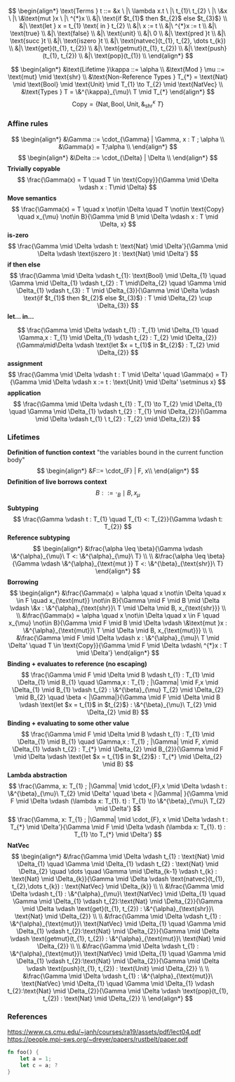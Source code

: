 $$
\begin{align*}
\text{Terms } t ::= &x \ |\  \lambda x.t \ |\  t_{1}\ t_{2} \ |\ \&x \ |\ \&\text{mut }x \ |\ ^{*}x \\
&|\ \text{if $t_{1}$ then $t_{2}$ else $t_{3}$} \\
&|\ \text{let } x = t_{1} \text{ in } t_{2} \\
&|\ x := t \\
&|\ ^{*}x := t \\
&|\ \text{true} \\
&|\ \text{false} \\
&|\ \text{unit} \\
&|\ 0 \\
&|\ \text{pred }t \\
&|\ \text{succ }t \\
&|\ \text{iszero }t \\
&|\ \text{natvec}(t_{1}, t_{2}, \dots t_{k}) \\
&|\ \text{get}(t_{1}, t_{2}) \\
&|\ \text{getmut}(t_{1}, t_{2}) \\
&|\ \text{push}(t_{1}, t_{2}) \\
&|\ \text{pop}(t_{1}) \\
\end{align*}
$$

$$
\begin{align*}
&\text{Lifetime }\kappa ::= \alpha \\
&\text{Mod } \mu ::= \text{mut} \mid \text{shr} \\
&\text{Non-Reference Types } T_{*} = \text{Nat} \mid \text{Bool} \mid \text{Unit} \mid T_{1} \to T_{2} \mid \text{NatVec} \\
&\text{Types } T = \&^{\kappa}_{\mu}\ T \mid T_{*}
\end{align*}
$$
$$
\text{Copy} = \{\text{Nat} , \text{Bool}, \text{Unit}, \&^{\kappa}_{\text{shr}}\ T\}
$$
### Affine rules
$$
\begin{align*}
&\Gamma ::= \cdot_{\Gamma} | \Gamma, x : T ; \alpha \\
&\Gamma(x) = T;\alpha \\
\end{align*}
$$
$$
\begin{align*}
&\Delta ::= \cdot_{\Delta} | \Delta \\
\end{align*}
$$
**Trivially copyable**
$$
\frac{\Gamma(x) = T \quad T \in \text{Copy}}{\Gamma \mid \Delta \vdash x : T\mid \Delta}
$$
**Move semantics**
$$
\frac{\Gamma(x) = T \quad x \not\in \Delta \quad T \not\in \text{Copy} \quad x_{\mu} \not\in B}{\Gamma \mid B \mid \Delta \vdash x : T \mid \Delta, x}
$$
**is-zero**
$$
\frac{\Gamma \mid \Delta \vdash t: \text{Nat} \mid \Delta'}{\Gamma \mid \Delta \vdash  \text{iszero }t : \text{Nat} \mid \Delta'}
$$
**if then else**
$$
\frac{\Gamma \mid \Delta \vdash t_{1}: \text{Bool} \mid \Delta_{1} \quad \Gamma \mid \Delta_{1} \vdash t_{2} : T \mid\Delta_{2} \quad \Gamma \mid \Delta_{1} \vdash t_{3} : T \mid \Delta_{3}}{\Gamma \mid \Delta \vdash \text{if $t_{1}$ then $t_{2}$ else $t_{3}$} : T \mid \Delta_{2} \cup \Delta_{3}}
$$
**let... in...**

$$
\frac{\Gamma \mid \Delta \vdash t_{1} : T_{1} \mid \Delta_{1} \quad \Gamma,x : T_{1} \mid \Delta_{1} \vdash t_{2} : T_{2} \mid \Delta_{2}}{\Gamma\mid\Delta \vdash \text{let $x = t_{1}$ in $t_{2}$} : T_{2} \mid \Delta_{2}}
$$
**assignment**
$$
\frac{\Gamma \mid \Delta \vdash t :  T \mid \Delta' \quad \Gamma(x) = T}{\Gamma \mid \Delta \vdash x := t : \text{Unit} \mid \Delta' \setminus x}
$$
**application**
$$
\frac{\Gamma \mid \Delta \vdash t_{1} : T_{1} \to T_{2} \mid \Delta_{1} \quad \Gamma \mid \Delta_{1} \vdash t_{2} : T_{1} \mid \Delta_{2}}{\Gamma \mid \Delta \vdash t_{1} \ t_{2} : T_{2} \mid \Delta_{2}}
$$

### Lifetimes
**Definition of function context**
"the variables bound in the current function body"
$$
\begin{align*}
&F::= \cdot_{F} | F, x\\
\end{align*}
$$
**Definition of live borrows context**
$$
B ::= \cdot _{B} \mid B, x_{\mu}
$$

**Subtyping**
$$
\frac{\Gamma \vdash t : T_{1} \quad T_{1} <: T_{2}}{\Gamma \vdash t: T_{2}}
$$
**Reference subtyping**
$$
\begin{align*}
&\frac{\alpha \leq \beta}{\Gamma \vdash \&^{\alpha}_{\mu}\ T <: \&^{\alpha}_{\mu}\ T} \\
\\
&\frac{\alpha \leq \beta}{\Gamma \vdash \&^{\alpha}_{\text{mut }} T <: \&^{\beta}_{\text{shr}}\ T}
\end{align*}
$$
**Borrowing**
$$
\begin{align*}
&\frac{\Gamma(x) = \alpha \quad x \not\in \Delta \quad x \in F \quad x_{\text{mut}} \not\in B}{\Gamma \mid F \mid B \mid \Delta \vdash \&x : \&^{\alpha}_{\text{shr}}\ T \mid \Delta \mid B, x_{\text{shr}}} \\
\\
&\frac{\Gamma(x) = \alpha \quad x \not\in \Delta \quad x \in F \quad x_{\mu} \not\in B}{\Gamma \mid F \mid B \mid \Delta \vdash \&\text{mut }x : \&^{\alpha}_{\text{mut}}\ T \mid \Delta \mid B, x_{\text{mut}}} \\
\\
&\frac{\Gamma \mid F \mid \Delta \vdash x : \&^{\alpha}_{\mu}\ T \mid \Delta' \quad T \in \text{Copy}}{\Gamma \mid F \mid  \Delta \vdash\ ^{*}x : T  \mid \Delta'}
\end{align*}
$$
**Binding + evaluates to reference (no escaping)**
$$
\frac{\Gamma \mid F \mid \Delta \mid B \vdash t_{1} : T_{1} \mid \Delta_{1} \mid B_{1} \quad \Gamma,x : T_{1} ; |\Gamma| \mid F,x \mid \Delta_{1} \mid B_{1} \vdash t_{2} : \&^{\beta}_{\mu} T_{2} \mid \Delta_{2} \mid B_{2} \quad \beta < |\Gamma|}{\Gamma \mid F \mid \Delta \mid B \vdash \text{let $x = t_{1}$ in $t_{2}$} : \&^{\beta}_{\mu}\ T_{2} \mid \Delta_{2} \mid B}
$$
**Binding + evaluating to some other value**
$$
\frac{\Gamma \mid F \mid  \Delta \mid B \vdash t_{1} : T_{1} \mid \Delta_{1} \mid B_{1} \quad \Gamma,x : T_{1} ; |\Gamma| \mid F, x\mid \Delta_{1}  \vdash t_{2} : T_{*} \mid \Delta_{2} \mid B_{2}}{\Gamma \mid F \mid \Delta \vdash \text{let $x = t_{1}$ in $t_{2}$} : T_{*} \mid \Delta_{2} \mid B}
$$
**Lambda abstraction**
$$
\frac{\Gamma, x: T_{1}  ; |\Gamma| \mid \cdot_{F},x \mid \Delta  \vdash t : \&^{\beta}_{\mu}\ T_{2} \mid \Delta' \quad \beta < |\Gamma| }{\Gamma \mid F \mid  \Delta \vdash (\lambda x: T_{1}. t) : T_{1} \to \&^{\beta}_{\mu}\ T_{2} \mid \Delta'}
$$
$$
\frac{\Gamma, x: T_{1} ; |\Gamma| \mid \cdot_{F}, x \mid \Delta  \vdash t : T_{*} \mid \Delta'}{\Gamma \mid F \mid \Delta \vdash (\lambda x: T_{1}. t) : T_{1} \to T_{*} \mid \Delta'}
$$
**NatVec**
$$
\begin{align*}
&\frac{\Gamma \mid \Delta \vdash t_{1} : \text{Nat} \mid \Delta_{1} \quad \Gamma \mid \Delta_{1} \vdash t_{2} : \text{Nat} \mid \Delta_{2} \quad \dots \quad \Gamma \mid \Delta_{k-1} \vdash t_{k} : \text{Nat} \mid \Delta_{k}}{\Gamma  \mid \Delta \vdash \text{natvec}(t_{1}, t_{2},\dots t_{k}) : \text{NatVec} \mid \Delta_{k}} \\
\\
&\frac{\Gamma \mid \Delta \vdash t_{1} : \&^{\alpha}_{\mu}\ \text{NatVec} \mid \Delta_{1} \quad \Gamma \mid \Delta_{1} \vdash t_{2}:\text{Nat} \mid \Delta_{2}}{\Gamma \mid \Delta \vdash \text{get}(t_{1}, t_{2}) : \&^{\alpha}_{\text{shr}}\ \text{Nat} \mid \Delta_{2}} \\
\\
&\frac{\Gamma \mid \Delta \vdash t_{1} : \&^{\alpha}_{\text{mut}}\ \text{NatVec} \mid \Delta_{1} \quad \Gamma \mid \Delta_{1} \vdash t_{2}:\text{Nat} \mid \Delta_{2}}{\Gamma \mid \Delta \vdash \text{getmut}(t_{1}, t_{2}) : \&^{\alpha}_{\text{mut}}\ \text{Nat} \mid \Delta_{2}} \\
\\
&\frac{\Gamma \mid \Delta \vdash t_{1} : \&^{\alpha}_{\text{mut}}\ \text{NatVec} \mid \Delta_{1} \quad \Gamma \mid \Delta_{1} \vdash t_{2}:\text{Nat} \mid \Delta_{2}}{\Gamma \mid \Delta \vdash \text{push}(t_{1}, t_{2}) : \text{Unit} \mid \Delta_{2}} \\
\\
&\frac{\Gamma \mid \Delta \vdash t_{1} : \&^{\alpha}_{\text{mut}}\ \text{NatVec} \mid \Delta_{1} \quad \Gamma \mid \Delta_{1} \vdash t_{2}:\text{Nat} \mid \Delta_{2}}{\Gamma \mid \Delta \vdash \text{pop}(t_{1}, t_{2}) : \text{Nat} \mid \Delta_{2}} \\
\end{align*}
$$
### References
https://www.cs.cmu.edu/~janh/courses/ra19/assets/pdf/lect04.pdf
https://people.mpi-sws.org/~dreyer/papers/rustbelt/paper.pdf

```rust
fn foo() {
	let a = 1;
	let c = a; ?
}
```
